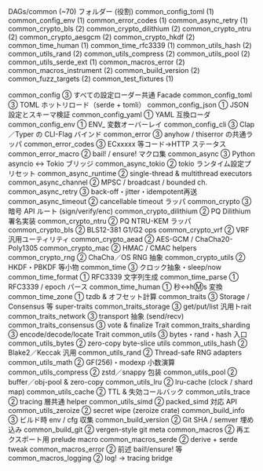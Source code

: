 DAGs/common (~70)
フォルダー (役割)
common_config_toml (1)
common_config_env (1)
common_error_codes (1)
common_async_retry (1)
common_crypto_bls (2)
common_crypto_dilithium (2)
common_crypto_ntru (2)
common_crypto_aesgcm (2)
common_crypto_hkdf (2)
common_time_human (1)
common_time_rfc3339 (1)
common_utils_hash (2)
common_utils_rand (2)
common_utils_compress (2)
common_utils_pool (2)
common_utils_serde_ext (1)
common_macros_error (2)
common_macros_instrument (2)
common_build_version (2)
common_fuzz_targets (2)
common_test_fixtures (1)

common_config	③	すべての設定ローダー共通 Facade
common_config_toml	③	TOML ホットリロード（serde + tomli）
common_config_json	①	JSON 設定とスキーマ検証
common_config_yaml	①	YAML 互換ローダ
common_config_env	①	ENV_ 変数オーバーレイ
common_config_cli	③	Clap／Typer の CLI-Flag バインド
common_error	③	anyhow / thiserror の共通ラッパ
common_error_codes	③	ECxxxxx 等コード→HTTP ステータス
common_error_macro	②	bail! / ensure! マクロ集
common_async	③	Python asyncio ↔ Tokio ブリッジ
common_async_tokio	②	tokio ランタイム設定プリセット
common_async_runtime	②	single-thread & multithread executors
common_async_channel	②	MPSC / broadcast / bounded ch.
common_async_retry	③	back-off・jitter・idempotent再送
common_async_timeout	②	cancellable timeout ラッパ
common_crypto	③	暗号 API ルート (sign/verify/enc)
common_crypto_dilithium	②	PQ Dilithium 署名実装
common_crypto_ntru	②	PQ NTRU-KEM ラッパ
common_crypto_bls	②	BLS12-381 G1/G2 ops
common_crypto_vrf	②	VRF 汎用ユーティリティ
common_crypto_aead	②	AES-GCM / ChaCha20-Poly1305
common_crypto_mac	②	HMAC / CMAC helpers
common_crypto_rng	②	ChaCha／OS RNG 抽象
common_crypto_utils	②	HKDF・PBKDF 等小物
common_time	③	クロック抽象・sleep/now
common_time_format	①	RFC3339 文字列生成
common_time_parse	①	RFC3339 / epoch パース
common_time_human	①	秒↔h:m:s 変換
common_time_zone	①	tzdb & オフセット計算
common_traits	③	Storage / Consensus 等 super-traits
common_traits_storage	③	get/put/list 汎用トrait
common_traits_network	③	transport 抽象 (send/recv)
common_traits_consensus	③	vote & finalize Trait
common_traits_sharding	③	encode/decode/locate Trait
common_utils	③	bytes・rand・hash 入口
common_utils_bytes	②	zero-copy byte-slice utils
common_utils_hash	②	Blake2／Keccak 汎用
common_utils_rand	②	Thread-safe RNG adapters
common_utils_math	②	GF(256)・modexp 小数演算
common_utils_compress	②	zstd／snappy 包装
common_utils_pool	②	buffer／obj-pool & zero-copy
common_utils_lru	②	lru-cache (clock / shard map)
common_utils_cache	②	TTL & 失効コールバック
common_utils_trace	②	tracing 層共通 helper
common_utils_simd	②	packed_simd 対応 API
common_utils_zeroize	②	secret wipe (zeroize crate)
common_build_info	③	ビルド時 env / cfg 収集
common_build_version	②	Git SHA / semver 埋め込み
common_build_git	②	vergen-style git meta
common_macros	②	再エクスポート用 prelude macro
common_macros_serde	②	derive + serde tweak
common_macros_error	②	前述 bail!/ensure! 等
common_macros_logging	②	log! → tracing bridge